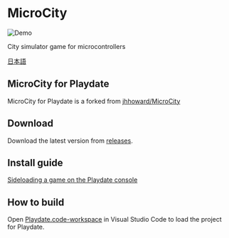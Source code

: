 # MicroCity

![Demo](Images/demo.gif)

City simulator game for microcontrollers

[日本語](readme-jp.md)

## MicroCity for Playdate

MicroCity for Playdate is a forked from [jhhoward/MicroCity](https://github.com/jhhoward/MicroCity)

## Download

Download the latest version from [releases](releases).

## Install guide

[Sideloading a game on the Playdate console](https://help.play.date/games/sideloading/)

## How to build

Open [Playdate.code-workspace](Playdate.code-workspace) in Visual Studio Code to load the project for Playdate.
